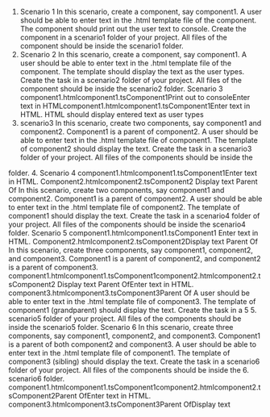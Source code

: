 1. Scenario 1
 In this scenario, create a component, say component1. A user should be able to enter text in the .html template file of the component. The component should print out the user text to console. Create the component in a scenario1 folder of your project. All files of the component should be inside the scenario1 folder.
2.  Scenario 2 
In this scenario, create a component, say component1. A user should be able to enter text in the .html template file of the component. The template should display the text as the user types. Create the task in a scenario2 folder of your project. All files of the component should be inside the scenario2 folder. Scenario 3 component1.htmlcomponent1.tsComponent1Print out to consoleEnter text in HTMLcomponent1.htmlcomponent1.tsComponent1Enter text in HTML. HTML should display entered text as user types 
3. scenario3
In this scenario, create two components, say component1 and component2.  Component1 is a parent of component2.  A user should be able to enter text in the .html template file of component1. The template of component2 should display the text. Create the task in a scenario3 folder of your project. All files of the components should be inside the 
 
folder.
4. Scenario 4
 component1.htmlcomponent1.tsComponent1Enter text in HTML. Component2.htmlcomponent2.tsComponent2 Display text Parent Of
In this scenario, create two components, say component1 and component2.  Component1 is a parent of component2.  A user should be able to enter text in the .html template file of component2. The template of component1 should display the text. Create the task in a scenario4 folder of your project. All files of the components should be inside the scenario4 folder. Scenario 5 component1.htmlcomponent1.tsComponent1 Enter text in HTML. Component2.htmlcomponent2.tsComponent2Display text Parent Of
In this scenario, create three components, say component1, component2, and component3.  Component1 is a parent of component2, and component2 is a parent of component3.  component1.htmlcomponent1.tsComponent1component2.htmlcomponent2.tsComponent2 Display text Parent OfEnter text in HTML. component3.htmlcomponent3.tsComponent3Parent Of
A user should be able to enter text in the .html template file of component3. The template of component1 (grandparent) should display the text. Create the task in a 5 5. scenario5
 folder of your project. All files of the components should be inside the scenario5 folder. Scenario 6 In this scenario, create three components, say component1, component2, and component3.  Component1 is a parent of both component2 and component3.  A user should be able to enter text in the .html template file of component1. The template of component3 (sibling) should display the text. Create the task in a scenario6 folder of your project. All files of the components should be inside the  6. scenario6 
folder. component1.htmlcomponent1.tsComponent1component2.htmlcomponent2.tsComponent2Parent OfEnter text in HTML. component3.htmlcomponent3.tsComponent3Parent OfDisplay text 

